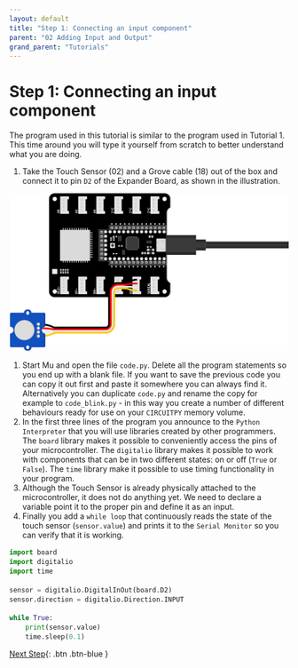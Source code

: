 ```yaml
---
layout: default
title: "Step 1: Connecting an input component"
parent: "02 Adding Input and Output"
grand_parent: "Tutorials"
---
```


# Step 1: Connecting an input component

The program used in this tutorial is similar to the program used in Tutorial 1. This time around you will type it yourself from scratch to better understand what you are doing.

1. Take the Touch Sensor (02) and a Grove cable (18) out of the box and connect it to pin `D2` of the Expander Board, as shown in the illustration.

![Illustration of the proper setup of touch sensor and ItsyBitsy](assets/Tutorial2-Illustration-1.png)

1. Start Mu and open the file `code.py`. Delete all the program statements so you end up with a blank file. If you want to save the previous code you can copy it out first and paste it somewhere you can always find it. Alternatively you can duplicate `code.py` and rename the copy for example to `code_blink.py` - in this way you create a number of different behaviours ready for use on your `CIRCUITPY` memory volume.
2. In the first three lines of the program you announce to the `Python Interpreter` that you will use libraries created by other programmers. The `board` library makes it possible to conveniently access the pins of your microcontroller. The `digitalio` library makes it possible to work with components that can be in two different states: on or off (`True` or `False`). The `time` library make it possible to use timing functionality in your program.
3. Although the Touch Sensor is already physically attached to the microcontroller, it does not do anything yet. We need to declare a variable point it to the proper pin and define it as an input.
4. Finally you add a `while loop` that continuously reads the state of the touch sensor (`sensor.value`) and prints it to the `Serial Monitor` so you can verify that it is working.

```python
import board
import digitalio
import time

sensor = digitalio.DigitalInOut(board.D2)
sensor.direction = digitalio.Direction.INPUT

while True:
    print(sensor.value)
    time.sleep(0.1)
```

[Next Step](step-2.md){: .btn .btn-blue }